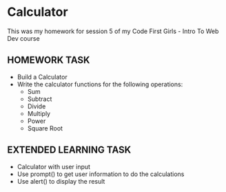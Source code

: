 # **Calculator**

This was my homework for session 5 of my Code First Girls - Intro To Web Dev course

## HOMEWORK TASK
- Build a Calculator 
- Write the calculator functions for the following operations:
  - Sum 
  - Subtract 
  - Divide 
  - Multiply 
  - Power 
  - Square Root
  
## EXTENDED LEARNING TASK
- Calculator with user input
- Use prompt() to get user information to do the calculations
- Use alert() to display the result
